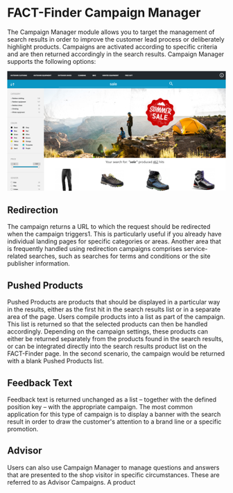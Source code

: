# FACT-Finder Campaign Manager
The Campaign Manager module allows you to target the management of search results in order to improve the customer lead process or deliberately highlight products. Campaigns are activated according to specific criteria and are then returned accordingly in the search results.
 Campaign Manager supports the following options:
 
![campaign.png](../../../images/elements/examples/campaigns.png)

## Redirection
 The campaign returns a URL to which the request should be redirected when the campaign triggers1. This is particularly useful if you already have individual landing pages for specific categories or areas. Another area that is frequently handled using redirection campaigns comprises service-related searches, such as searches for terms and conditions or the site publisher information.
 
## Pushed Products
 Pushed Products are products that should be displayed in a particular way in the results, either as the first hit in the search results list or in a separate area of the page. Users compile products into a list as part of the campaign. This list is returned so that the selected products can then be handled accordingly. Depending on the campaign settings, these products can either be returned separately from the products found in the search results, or can be integrated directly into the search results product list on the FACT-Finder page. In the second scenario, the campaign would be returned with a blank Pushed Products list.

## Feedback Text
 Feedback text is returned unchanged as a list – together with the defined position key – with the appropriate campaign. The most common application for this type of campaign is to display a banner with the search result in order to draw the customer's attention to a brand line or a specific promotion.

## Advisor
 Users can also use Campaign Manager to manage questions and answers that are presented to the shop visitor in specific circumstances. These are referred to as Advisor Campaigns. A product